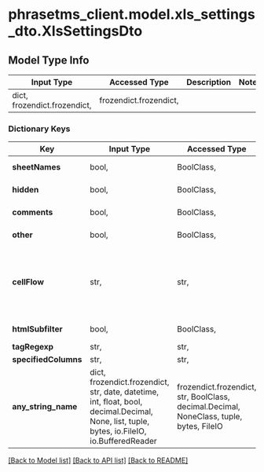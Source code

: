 # phrasetms_client.model.xls_settings_dto.XlsSettingsDto

## Model Type Info

| Input Type                   | Accessed Type          | Description | Notes |
| ---------------------------- | ---------------------- | ----------- | ----- |
| dict, frozendict.frozendict, | frozendict.frozendict, |             |

### Dictionary Keys

| Key                  | Input Type                                                                                                                                  | Accessed Type                                                                           | Description                                                        | Notes                                                                          |
| -------------------- | ------------------------------------------------------------------------------------------------------------------------------------------- | --------------------------------------------------------------------------------------- | ------------------------------------------------------------------ | ------------------------------------------------------------------------------ |
| **sheetNames**       | bool,                                                                                                                                       | BoolClass,                                                                              | Default: false                                                     | [optional]                                                                     |
| **hidden**           | bool,                                                                                                                                       | BoolClass,                                                                              | Default: false                                                     | [optional]                                                                     |
| **comments**         | bool,                                                                                                                                       | BoolClass,                                                                              | Default: false                                                     | [optional]                                                                     |
| **other**            | bool,                                                                                                                                       | BoolClass,                                                                              | Default: false                                                     | [optional]                                                                     |
| **cellFlow**         | str,                                                                                                                                        | str,                                                                                    | Default: DownRight                                                 | [optional] must be one of ["DownRight", "RightDown", "DownLeft", "LeftDown", ] |
| **htmlSubfilter**    | bool,                                                                                                                                       | BoolClass,                                                                              | Default: false                                                     | [optional]                                                                     |
| **tagRegexp**        | str,                                                                                                                                        | str,                                                                                    |                                                                    | [optional]                                                                     |
| **specifiedColumns** | str,                                                                                                                                        | str,                                                                                    |                                                                    | [optional]                                                                     |
| **any_string_name**  | dict, frozendict.frozendict, str, date, datetime, int, float, bool, decimal.Decimal, None, list, tuple, bytes, io.FileIO, io.BufferedReader | frozendict.frozendict, str, BoolClass, decimal.Decimal, NoneClass, tuple, bytes, FileIO | any string name can be used but the value must be the correct type | [optional]                                                                     |

[[Back to Model list]](../../README.md#documentation-for-models) [[Back to API list]](../../README.md#documentation-for-api-endpoints) [[Back to README]](../../README.md)
